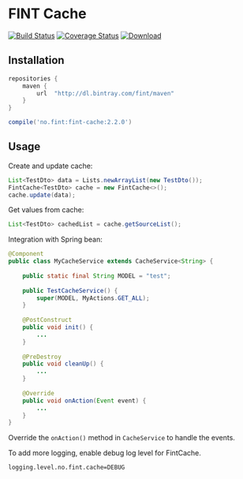 # FINT Cache

[![Build Status](https://jenkins.fintlabs.no/buildStatus/icon?job=FINTLabs/fint-cache/master)](https://jenkins.fintlabs.no/job/FINTLabs/fint-cache/master)
[![Coverage Status](https://coveralls.io/repos/github/FINTLabs/fint-cache/badge.svg?branch=master)](https://coveralls.io/github/FINTLabs/fint-cache?branch=master)
[![Download](https://api.bintray.com/packages/fint/maven/fint-cache/images/download.svg) ](https://bintray.com/fint/maven/fint-cache/_latestVersion)

## Installation
```groovy
repositories {
    maven {
        url  "http://dl.bintray.com/fint/maven" 
    }
}

compile('no.fint:fint-cache:2.2.0')
```

## Usage

Create and update cache:
```java
List<TestDto> data = Lists.newArrayList(new TestDto());
FintCache<TestDto> cache = new FintCache<>();
cache.update(data);
```

Get values from cache:
```java
List<TestDto> cachedList = cache.getSourceList();
```

Integration with Spring bean:
```java
@Component
public class MyCacheService extends CacheService<String> {
    
    public static final String MODEL = "test";
    
    public TestCacheService() {
        super(MODEL, MyActions.GET_ALL);
    }
    
    @PostConstruct
    public void init() {
        ...
    }
    
    @PreDestroy
    public void cleanUp() {
        ...
    }
    
    @Override
    public void onAction(Event event) {
        ...
    }
}
```

Override the `onAction()` method in `CacheService` to handle the events.


To add more logging, enable debug log level for FintCache.

```properties
logging.level.no.fint.cache=DEBUG
```

